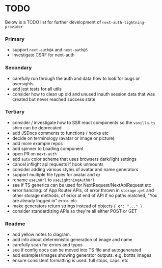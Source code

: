 # TODO

Below is a TODO list for further development of `next-auth-lightning-provider`

### Primary

- support `next-auth@4` and `next-auth@5`
- investigate CSRF for next-auth

### Secondary

- carefully run through the auth and data flow to look for bugs or oversights
- add jest tests for all utils
- consider how to clean up old and unused lnauth session data that was created but never reached success state

### Tertiary

- consider / investigate how to SSR react components so the `vanilla.ts` shim can be deprecated
- add JSDocs comments to functions / hooks etc
- decide on terminology (avatar or image or picture)
- add more example repos
- add spinner to Loading component
- open PR on `next-auth`
- add `auto` color scheme that uses browsers dark/light settings
- cancel inflight api requests if hook unmounts
- consider adding various styles of avatar and name generators
- support multiple file types for avatar and qr
- rename `useLnUrl` to `useLightningAuthUrl`
- see if TS generics can be used for NextRequest/NextApiRequest etc
- error handling: of App Router APIs, of error thrown in `storage.get` and other storage methods, of error at end of API if no paths matched, "You are already logged in" error. etc
- make generators return strings instead of objects `{ qr: "..." }`
- consider standardizing APIs so they're all either POST or GET

### Readme

- add yellow notes to diagram.
- add info about deterministic generation of image and name
- carefully scan for errors and typos
- see if config docs can be moved into TS file and autogenerated
- add examples/images showing generator outputs. e.g. bottts images
- ensure consistent formatting is used. full stops, caps, etc
